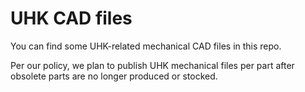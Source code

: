 # UHK CAD files

You can find some UHK-related mechanical CAD files in this repo.

Per our policy, we plan to publish UHK mechanical files per part after obsolete parts are no longer produced or stocked.
